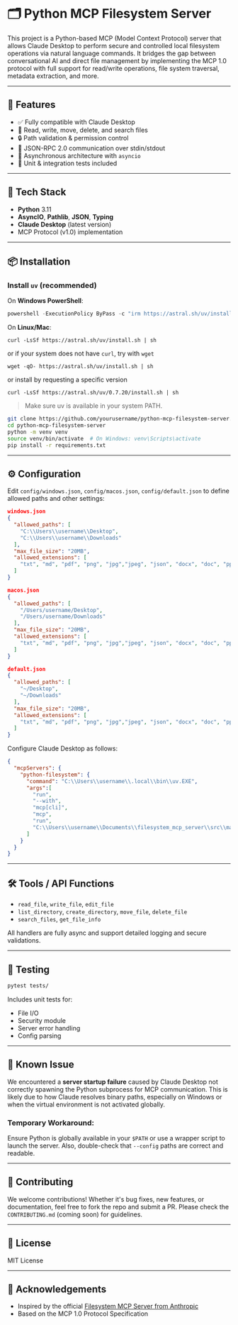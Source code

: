 # 🗂️ Python MCP Filesystem Server

This project is a Python-based MCP (Model Context Protocol) server that allows Claude Desktop to perform secure and controlled local filesystem operations via natural language commands. It bridges the gap between conversational AI and direct file management by implementing the MCP 1.0 protocol with full support for read/write operations, file system traversal, metadata extraction, and more.

---

## 🚀 Features

- ✅ Fully compatible with Claude Desktop
- 📂 Read, write, move, delete, and search files
- 🔒 Path validation & permission control
- 🧠 JSON-RPC 2.0 communication over stdin/stdout
- 🔄 Asynchronous architecture with `asyncio`
- 🧪 Unit & integration tests included

---

## 🧰 Tech Stack

- **Python** 3.11
- **AsyncIO**, **Pathlib**, **JSON**, **Typing**
- **Claude Desktop** (latest version)
- MCP Protocol (v1.0) implementation

---

## 📦 Installation

### Install `uv` (recommended)

On **Windows PowerShell**:

```powershell
powershell -ExecutionPolicy ByPass -c "irm https://astral.sh/uv/install.ps1 | iex"
```

On **Linux/Mac**:
```
curl -LsSf https://astral.sh/uv/install.sh | sh
```
or if your system does not have ```curl```, try with ```wget```
```
wget -qO- https://astral.sh/uv/install.sh | sh
```
or install by requesting a specific version
```
curl -LsSf https://astral.sh/uv/0.7.20/install.sh | sh
```

> Make sure uv is available in your system PATH.

```bash
git clone https://github.com/yourusername/python-mcp-filesystem-server.git
cd python-mcp-filesystem-server
python -m venv venv
source venv/bin/activate  # On Windows: venv\Scripts\activate
pip install -r requirements.txt
````

---

## ⚙️ Configuration

Edit `config/windows.json`, `config/macos.json`, `config/default.json` to define allowed paths and other settings:

```json
windows.json
{
  "allowed_paths": [
    "C:\\Users\\username\\Desktop",
    "C:\\Users\\username\\Downloads"
  ],
  "max_file_size": "20MB",
  "allowed_extensions": [
    "txt", "md", "pdf", "png", "jpg","jpeg", "json", "docx", "doc", "ppt", "pptx", "xls", "xlsx"
  ]
}
```

```json
macos.json
{
  "allowed_paths": [
    "/Users/username/Desktop",
    "/Users/username/Downloads"
  ],
  "max_file_size": "20MB",
  "allowed_extensions": [
    "txt", "md", "pdf", "png", "jpg","jpeg", "json", "docx", "doc", "ppt", "pptx", "xls", "xlsx"
  ]
}
```
```json
default.json
{
  "allowed_paths": [
    "~/Desktop",
    "~/Downloads"
  ],
  "max_file_size": "20MB",
  "allowed_extensions": [
    "txt", "md", "pdf", "png", "jpg","jpeg", "json", "docx", "doc", "ppt", "pptx", "xls", "xlsx"
  ]
}
```

Configure Claude Desktop as follows:

```json
{
  "mcpServers": {
    "python-filesystem": {
      "command": "C:\\Users\\username\\.local\\bin\\uv.EXE",
      "args":[
        "run",
        "--with",
        "mcp[cli]",
        "mcp",
        "run",
        "C:\\Users\\username\\Documents\\filesystem_mcp_server\\src\\main.py"
      ]
    }
  }
}
```

---

## 🛠️ Tools / API Functions

* `read_file`, `write_file`, `edit_file`
* `list_directory`, `create_directory`, `move_file`, `delete_file`
* `search_files`, `get_file_info`

All handlers are fully async and support detailed logging and secure validations.

---

## 🧪 Testing

```bash
pytest tests/
```

Includes unit tests for:

* File I/O
* Security module
* Server error handling
* Config parsing

---

## 🧯 Known Issue

We encountered a **server startup failure** caused by Claude Desktop not correctly spawning the Python subprocess for MCP communication. This is likely due to how Claude resolves binary paths, especially on Windows or when the virtual environment is not activated globally.

### Temporary Workaround:

Ensure Python is globally available in your `$PATH` or use a wrapper script to launch the server. Also, double-check that `--config` paths are correct and readable.

---

## 🤝 Contributing

We welcome contributions! Whether it's bug fixes, new features, or documentation, feel free to fork the repo and submit a PR. Please check the `CONTRIBUTING.md` (coming soon) for guidelines.

---

## 📜 License

MIT License

---

## 🙌 Acknowledgements

* Inspired by the official [Filesystem MCP Server from Anthropic](https://www.anthropic.com/)
* Based on the MCP 1.0 Protocol Specification

```
